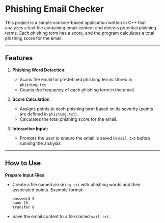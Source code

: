 # Phishing Email Checker

This project is a simple console-based application written in C++ that analyzes a text file containing email content and detects potential phishing terms. Each phishing term has a score, and the program calculates a total phishing score for the email.

---

## Features
1. **Phishing Word Detection**:
   - Scans the email for predefined phishing terms stored in `phishing.txt`.
   - Counts the frequency of each phishing term in the email.

2. **Score Calculation**:
   - Assigns points to each phishing term based on its severity (points are defined in `phishing.txt`).
   - Calculates the total phishing score for the email.

3. **Interactive Input**:
   - Prompts the user to ensure the email is saved in `mail.txt` before running the analysis.

---

## How to Use
**Prepare Input Files**:
   - Create a file named `phishing.txt` with phishing words and their associated points. Example format:
     ```
     password 5
     bank 10
     transfer 8
     ```
   - Save the email content to a file named `mail.txt`.
